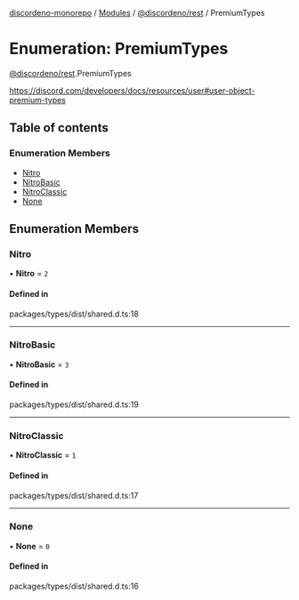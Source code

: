 [discordeno-monorepo](../README.md) / [Modules](../modules.md) / [@discordeno/rest](../modules/discordeno_rest.md) / PremiumTypes

# Enumeration: PremiumTypes

[@discordeno/rest](../modules/discordeno_rest.md).PremiumTypes

https://discord.com/developers/docs/resources/user#user-object-premium-types

## Table of contents

### Enumeration Members

- [Nitro](discordeno_rest.PremiumTypes.md#nitro)
- [NitroBasic](discordeno_rest.PremiumTypes.md#nitrobasic)
- [NitroClassic](discordeno_rest.PremiumTypes.md#nitroclassic)
- [None](discordeno_rest.PremiumTypes.md#none)

## Enumeration Members

### Nitro

• **Nitro** = `2`

#### Defined in

packages/types/dist/shared.d.ts:18

---

### NitroBasic

• **NitroBasic** = `3`

#### Defined in

packages/types/dist/shared.d.ts:19

---

### NitroClassic

• **NitroClassic** = `1`

#### Defined in

packages/types/dist/shared.d.ts:17

---

### None

• **None** = `0`

#### Defined in

packages/types/dist/shared.d.ts:16
